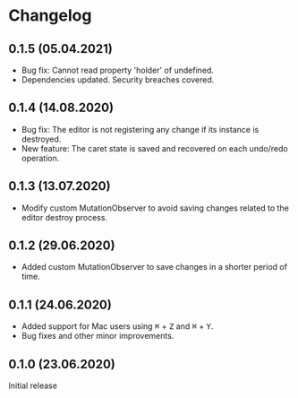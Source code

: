 # Changelog

## 0.1.5 (05.04.2021)

* Bug fix: Cannot read property 'holder' of undefined.
* Dependencies updated. Security breaches covered.

## 0.1.4 (14.08.2020)

* Bug fix: The editor is not registering any change if its instance is destroyed.
* New feature: The caret state is saved and recovered on each undo/redo operation.

## 0.1.3 (13.07.2020)

* Modify custom MutationObserver to avoid saving changes related to the editor destroy process.

## 0.1.2 (29.06.2020)

* Added custom MutationObserver to save changes in a shorter period of time.

## 0.1.1 (24.06.2020)

* Added support for Mac users using  <kbd>⌘</kbd> + <kbd>Z</kbd> and  <kbd>⌘</kbd> + <kbd>Y</kbd>.
* Bug fixes and other minor improvements.

## 0.1.0 (23.06.2020)

Initial release
